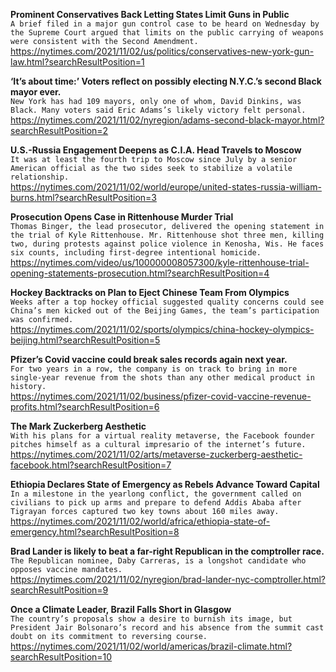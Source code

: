 **Prominent Conservatives Back Letting States Limit Guns in Public**\
`A brief filed in a major gun control case to be heard on Wednesday by the Supreme Court argued that limits on the public carrying of weapons were consistent with the Second Amendment.`\
https://nytimes.com/2021/11/02/us/politics/conservatives-new-york-gun-law.html?searchResultPosition=1

**‘It’s about time:’ Voters reflect on possibly electing N.Y.C.’s second Black mayor ever.**\
`New York has had 109 mayors, only one of whom, David Dinkins, was Black. Many voters said Eric Adams’s likely victory felt personal.`\
https://nytimes.com/2021/11/02/nyregion/adams-second-black-mayor.html?searchResultPosition=2

**U.S.-Russia Engagement Deepens as C.I.A. Head Travels to Moscow**\
`It was at least the fourth trip to Moscow since July by a senior American official as the two sides seek to stabilize a volatile relationship.`\
https://nytimes.com/2021/11/02/world/europe/united-states-russia-william-burns.html?searchResultPosition=3

**Prosecution Opens Case in Rittenhouse Murder Trial**\
`Thomas Binger, the lead prosecutor, delivered the opening statement in the trial of Kyle Rittenhouse. Mr. Rittenhouse shot three men, killing two, during protests against police violence in Kenosha, Wis. He faces six counts, including first-degree intentional homicide.`\
https://nytimes.com/video/us/100000008057300/kyle-rittenhouse-trial-opening-statements-prosecution.html?searchResultPosition=4

**Hockey Backtracks on Plan to Eject Chinese Team From Olympics**\
`Weeks after a top hockey official suggested quality concerns could see China’s men kicked out of the Beijing Games, the team’s participation was confirmed.`\
https://nytimes.com/2021/11/02/sports/olympics/china-hockey-olympics-beijing.html?searchResultPosition=5

**Pfizer’s Covid vaccine could break sales records again next year.**\
`For two years in a row, the company is on track to bring in more single-year revenue from the shots than any other medical product in history.`\
https://nytimes.com/2021/11/02/business/pfizer-covid-vaccine-revenue-profits.html?searchResultPosition=6

**The Mark Zuckerberg Aesthetic**\
`With his plans for a virtual reality metaverse, the Facebook founder pitches himself as a cultural impresario of the internet’s future.`\
https://nytimes.com/2021/11/02/arts/metaverse-zuckerberg-aesthetic-facebook.html?searchResultPosition=7

**Ethiopia Declares State of Emergency as Rebels Advance Toward Capital**\
`In a milestone in the yearlong conflict, the government called on civilians to pick up arms and prepare to defend Addis Ababa after Tigrayan forces captured two key towns about 160 miles away.`\
https://nytimes.com/2021/11/02/world/africa/ethiopia-state-of-emergency.html?searchResultPosition=8

**Brad Lander is likely to beat a far-right Republican in the comptroller race.**\
`The Republican nominee, Daby Carreras, is a longshot candidate who opposes vaccine mandates.`\
https://nytimes.com/2021/11/02/nyregion/brad-lander-nyc-comptroller.html?searchResultPosition=9

**Once a Climate Leader, Brazil Falls Short in Glasgow**\
`The country’s proposals show a desire to burnish its image, but President Jair Bolsonaro’s record and his absence from the summit cast doubt on its commitment to reversing course.`\
https://nytimes.com/2021/11/02/world/americas/brazil-climate.html?searchResultPosition=10

